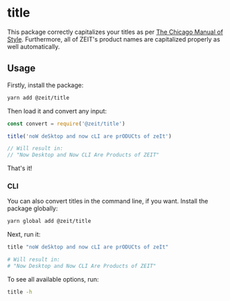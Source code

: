 # title

This package correctly capitalizes your titles as per [The Chicago Manual of Style](http://www.chicagomanualofstyle.org/home.html). Furthermore, all of
ZEIT's product names are capitalized properly as well automatically.

## Usage

Firstly, install the package:

```bash
yarn add @zeit/title
```

Then load it and convert any input:

```js
const convert = require('@zeit/title')

title('noW deSktop and now cLI are prODUCts of zeIt')

// Will result in:
// "Now Desktop and Now CLI Are Products of ZEIT"
```

That's it!

### CLI

You can also convert titles in the command line, if you want. Install the package globally:

```bash
yarn global add @zeit/title
```

Next, run it:

```bash
title "noW deSktop and now cLI are prODUCts of zeIt"

# Will result in:
# "Now Desktop and Now CLI Are Products of ZEIT"
```

To see all available options, run:

```bash
title -h
```
